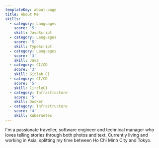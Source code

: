 ```yaml
---
templateKey: about-page
title: About Me
skills:
  - category: Languages
    score: '5'
    skill: JavaScript
  - category: Languages
    score: '5'
    skill: TypeScript
  - category: Languages
    score: '3'
    skill: Java
  - category: CI/CD
    score: '3'
    skill: Gitlab CI
  - category: CI/CD
    score: '5'
    skill: CircleCI
  - category: Infrastructure
    score: '5'
    skill: Docker
  - category: Infrastructure
    score: '4'
    skill: Kubernetes
---
```

I'm a passionate traveller, software engineer and technical manager who loves telling stories through both photos and text. Currently living and working in Asia, splitting my time between Ho Chi Minh City and Tokyo.
